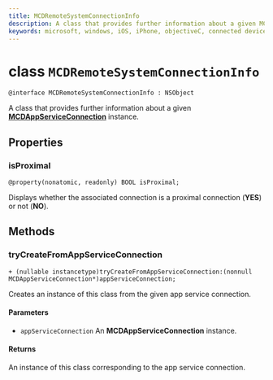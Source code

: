 ```yaml
---
title: MCDRemoteSystemConnectionInfo
description: A class that provides further information about a given MCDAppServiceConnection instance.
keywords: microsoft, windows, iOS, iPhone, objectiveC, connected devices, Project Rome
---
```


# class `MCDRemoteSystemConnectionInfo` 

```
@interface MCDRemoteSystemConnectionInfo : NSObject
```  

A class that provides further information about a given **[MCDAppServiceConnection](MCDAppServiceConnection.md)** instance.

## Properties

### isProximal
`@property(nonatomic, readonly) BOOL isProximal;`

Displays whether the associated connection is a proximal connection (**YES**) or not (**NO**).

## Methods

### tryCreateFromAppServiceConnection
`+ (nullable instancetype)tryCreateFromAppServiceConnection:(nonnull MCDAppServiceConnection*)appServiceConnection;`

Creates an instance of this class from the given app service connection.

#### Parameters
* `appServiceConnection` An **MCDAppServiceConnection** instance.

#### Returns
An instance of this class corresponding to the app service connection.